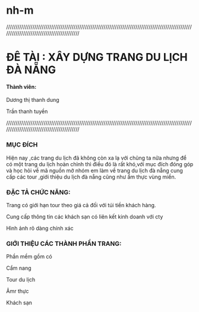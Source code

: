 # nh-m
//////////////////////////////////////////////////////////////////////////////////////////////////////////////////////////////////////////
<p><h1>ĐÊ TÀI : XÂY DỰNG TRANG DU LỊCH ĐÀ NẴNG</h1></p>
<p><h4>Thành viên:</h4><p>
<p>Dương thị thanh dung</p>
<p>Trần thanh tuyền</p>
//////////////////////////////////////////////////////////////////////////////////////////////////////////////////////////////////////////
<p><h3>MỤC ĐÍCH</h3></p>
<p>Hiện nay ,các trang du lịch đã không còn xa lạ với chũng ta nữa nhưng để có một trang du lịch hoàn chỉnh thì điều đó là rất khó,với mục đích đóng góp và học hỏi về mã nguồn mở nhóm em làm về trang du lịch đà nẵng cung cấp các tour ,giới thiệu du lịch đà nẵng cũng như ẩm thực vùng miền. </p>
<p><h3>ĐẶC TẢ CHỨC NĂNG:</h3></p>
<p>Trang có giới hạn tour theo giá cả đối với túi tiền khách hàng.</p>
<p>Cung cấp thông tin các khách sạn có liên kết kinh doanh với cty </p>
<p>Hình ảnh rõ dàng chính xác<p>
<p><h3>GIỚI THIỆU CÁC THÀNH PHẦN TRANG:</h3></p>
<p>Phần mềm gồm có </p>
<p>Cẩm nang</p>
<p>Tour du lịch</p>
<p>Âmr thực</p>
<p>Khách sạn<p>

            
